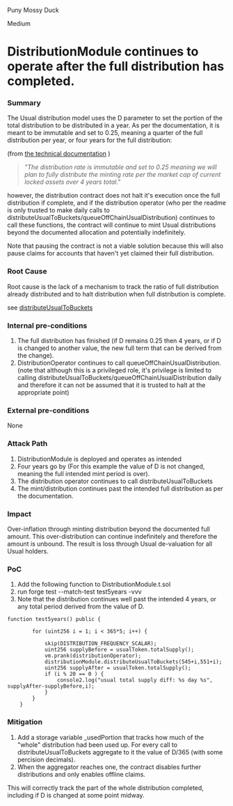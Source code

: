 Puny Mossy Duck

Medium

# DistributionModule continues to operate after the full distribution has completed.

### Summary

The Usual distribution model uses the D parameter to set the portion of the total distribution to be distributed in a year. As per the documentation, it is meant to be immutable and set to 0.25, meaning a quarter of the full distribution per year, or four years for the full distribution:

 (from [the technical documentation](https://usual.gitbook.io/usual-technical-documentation/Aw3jUdIChYIRnEPcqUqK/overview/architecture/usual-distribution-model) ) 

> *"The distribution rate is immutable and set to 0.25 meaning we will plan to fully distribute the minting rate per the market cap of current locked assets over 4 years total."*

however, the distribution contract does not halt it's execution once the full distribution if complete, and if the distribution operator (who per the readme is only trusted to make daily calls to distributeUsualToBuckets/queueOffChainUsualDistribution) continues to call these functions, the contract will continue to mint Usual distributions beyond the documented allocation and potentially indefinitely.

Note that pausing the contract is not a viable solution because this will also pause claims for accounts that haven't yet claimed their full distribution.

### Root Cause

Root cause is the lack of a mechanism to track the ratio of full distribution already distributed and to halt distribution when full distribution is complete.

see [distributeUsualToBuckets](https://github.com/sherlock-audit/2024-10-usual-labs-v1/blob/main/pegasus/packages/solidity/src/distribution/DistributionModule.sol#L649)

### Internal pre-conditions

1. The full distribution has finished (if D remains 0.25 then 4 years, or if D is changed to another value, the new full term that can be derived from the change).
2. DistributionOperator continues to call queueOffChainUsualDistribution. (note that although this is a privileged role, it's privilege is limited to calling distributeUsualToBuckets/queueOffChainUsualDistribution daily and therefore it can not be assumed that it is trusted to halt at the appropriate point)

### External pre-conditions

None

### Attack Path

1. DistributionModule is deployed and operates as intended
2. Four years go by (For this example the value of D is not changed, meaning the full intended mint period is over).
3. The distribution operator continues to call distributeUsualToBuckets
4. The mint/distribution continues past the intended full distribution as per the documentation.

### Impact

Over-inflation through minting distribution beyond the documented full amount. This over-distribution can continue indefinitely and therefore the amount is unbound. The result is loss through Usual de-valuation for all Usual holders.

### PoC

1. Add the following function to DistributionModule.t.sol
2. run forge test --match-test test5years -vvv
3. Note that the distribution continues well past the intended 4 years, or any total period derived from the value of D.

```solidity
function test5years() public {
       
        for (uint256 i = 1; i < 365*5; i++) {
           
            skip(DISTRIBUTION_FREQUENCY_SCALAR);
            uint256 supplyBefore = usualToken.totalSupply();
            vm.prank(distributionOperator);
            distributionModule.distributeUsualToBuckets(545+i,551+i);
            uint256 supplyAfter = usualToken.totalSupply();
            if (i % 20 == 0 ) {
                console2.log("usual total supply diff: %s day %s", supplyAfter-supplyBefore,i);
            }
        }
    }
```

### Mitigation

1. Add a storage variable _usedPortion that tracks how much of the "whole" distribution had been used up. For every call to distributeUsualToBuckets aggregate to it the value of D/365 (with some percision decimals). 
2. When the aggregator reaches one, the contract disables further distributions and only enables offline claims.

This will correctly track the part of the whole distribution completed, including if D is changed at some point midway.